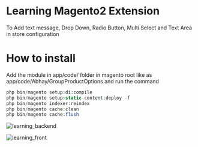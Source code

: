 # Learning Magento2 Extension
To Add text message, Drop Down, Radio Button, Multi Select and Text Area in store configuration

# How to install

Add the module in app/code/ folder in magento root like as app/code/Abhay/GroupProductOptions
and run the command 
```php bin/magento setup:upgrade
php bin/magento setup:di:compile
php bin/magento setup:static-content:deploy -f
php bin/magento indexer:reindex
php bin/magento cache:clean
php bin/magento cache:flush
```

![learning_backend](https://user-images.githubusercontent.com/55655451/91631748-87a3aa00-e9f9-11ea-97d4-9f8c08c2da77.png)

![learning_front](https://user-images.githubusercontent.com/55655451/91631762-a6a23c00-e9f9-11ea-8062-afeb6768ffd9.png)
